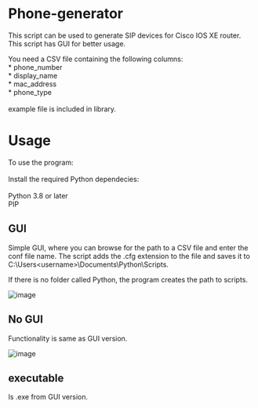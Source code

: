 
# Phone-generator
This script can be used to generate SIP devices for Cisco IOS XE router.
This script has GUI for better usage.

   You need a CSV file containing the following columns:<br />
            * phone_number<br />
            * display_name<br />
            * mac_address<br />
            * phone_type<br /><br />
      example file is included in library.

# Usage
To use the program: <br /><br />
   Install the required Python dependecies:<br /><br />
   Python 3.8 or later <br />
   PIP<br />

## GUI
Simple GUI, where you can browse for the path to a CSV file and enter the conf file name. The script adds the .cfg extension to the file and saves it to C:\Users&lt;username>\Documents\Python\Scripts.

If there is no folder called Python, the program creates the path to scripts.

![image](https://github.com/CodeWhisperer69/Cisco-collab/assets/150474858/b3715b62-ef2a-431d-a6a5-56d95d9095d8)

## No GUI
Functionality is same as GUI version. 

![image](https://github.com/CodeWhisperer69/Cisco-collab/assets/150474858/a9a335e6-4788-4f56-a0e0-42cdd71cdd90)

## executable
Is .exe from GUI version.
